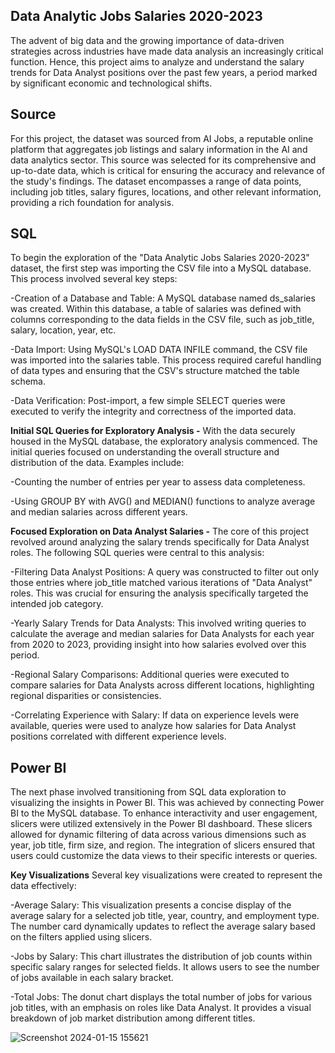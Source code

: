 

## Data Analytic Jobs Salaries 2020-2023

The advent of big data and the growing importance of data-driven strategies across industries have made data analysis an increasingly critical function. Hence, this project aims to analyze and understand the salary trends for Data Analyst positions over the past few years, a period marked by significant economic and technological shifts.

## Source
For this project, the dataset was sourced from AI Jobs, a reputable online platform that aggregates job listings and salary information in the AI and data analytics sector. This source was selected for its comprehensive and up-to-date data, which is critical for ensuring the accuracy and relevance of the study's findings. The dataset encompasses a range of data points, including job titles, salary figures, locations, and other relevant information, providing a rich foundation for analysis.

## SQL
To begin the exploration of the "Data Analytic Jobs Salaries 2020-2023" dataset, the first step was importing the CSV file into a MySQL database. This process involved several key steps:

  -Creation of a Database and Table: A MySQL database named ds_salaries was created. Within this database, a table of salaries was defined with columns corresponding to the data fields in the CSV file, such as job_title, salary, location, year, etc.

  -Data Import: Using MySQL's LOAD DATA INFILE command, the CSV file was imported into the salaries table. This process required careful handling of data types and ensuring that the CSV's structure matched the table schema.

  -Data Verification: Post-import, a few simple SELECT queries were executed to verify the integrity and correctness of the imported data.

**Initial SQL Queries for Exploratory Analysis -**
With the data securely housed in the MySQL database, the exploratory analysis commenced. The initial queries focused on understanding the overall structure and distribution of the data. Examples include:

  -Counting the number of entries per year to assess data completeness.

  -Using GROUP BY with AVG() and MEDIAN() functions to analyze average and median salaries across different years.

**Focused Exploration on Data Analyst Salaries -**
The core of this project revolved around analyzing the salary trends specifically for Data Analyst roles. The following SQL queries were central to this analysis:

  -Filtering Data Analyst Positions: A query was constructed to filter out only those entries where job_title matched various iterations of "Data Analyst" roles. This was crucial for ensuring the analysis specifically targeted the intended job category.

  -Yearly Salary Trends for Data Analysts: This involved writing queries to calculate the average and median salaries for Data Analysts for each year from 2020 to 2023, providing insight into how salaries evolved over this period.

  -Regional Salary Comparisons: Additional queries were executed to compare salaries for Data Analysts across different locations, highlighting regional disparities or consistencies.

  -Correlating Experience with Salary: If data on experience levels were available, queries were used to analyze how salaries for Data Analyst positions correlated with different experience levels.

## Power BI
The next phase involved transitioning from SQL data exploration to visualizing the insights in Power BI. This was achieved by connecting Power BI to the MySQL database. To enhance interactivity and user engagement, slicers were utilized extensively in the Power BI dashboard. These slicers allowed for dynamic filtering of data across various dimensions such as year, job title, firm size, and region. The integration of slicers ensured that users could customize the data views to their specific interests or queries.

**Key Visualizations**
Several key visualizations were created to represent the data effectively:

  -Average Salary: This visualization presents a concise display of the average salary for a selected job title, year, country, and employment type. The number card dynamically updates to reflect the average salary based on the filters applied using slicers.

  -Jobs by Salary: This chart illustrates the distribution of job counts within specific salary ranges for selected fields. It allows users to see the number of jobs available in each salary bracket.

  -Total Jobs: The donut chart displays the total number of jobs for various job titles, with an emphasis on roles like Data Analyst. It provides a visual breakdown of job market distribution among different titles.

![Screenshot 2024-01-15 155621](https://github.com/AnhnguyenWA/DataAnalystSalary/assets/155875728/883b849f-f439-49de-a7d5-30a920412785)

